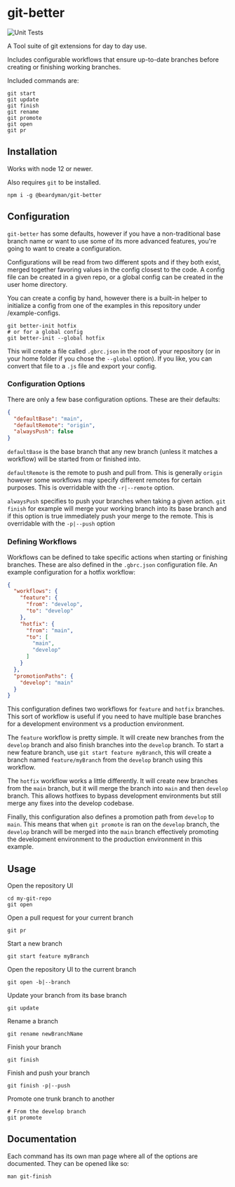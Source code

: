 # git-better
![Unit Tests](https://github.com/beardyman/git-better/workflows/Unit%20Tests/badge.svg)

A Tool suite of git extensions for day to day use.

Includes configurable workflows that ensure up-to-date branches before creating or finishing working branches.

Included commands are:
```shell script
git start
git update
git finish
git rename
git promote
git open
git pr
```

## Installation
Works with node 12 or newer.

Also requires `git` to be installed.
```shell script 
npm i -g @beardyman/git-better
```

## Configuration
`git-better` has some defaults, however if you have a non-traditional base branch name or want to use some of its more 
advanced features, you're going to want to create a configuration.  

Configurations will be read from two different spots and if they both exist, merged together favoring values in the 
config closest to the code. A config file can be created in a given repo, or a global config can be created in the user
home directory.

You can create a config by hand, however there is a built-in helper to initialize a config from one of the examples in 
this repository under /example-configs.
```shell script
git better-init hotfix
# or for a global config
git better-init --global hotfix
```
This will create a file called `.gbrc.json` in the root of your repository (or in your home folder if you chose 
the `--global` option). If you like, you can convert that file to a `.js` file and export your config.

### Configuration Options
There are only a few base configuration options. These are their defaults: 
```json
{
  "defaultBase": "main",
  "defaultRemote": "origin",
  "alwaysPush": false
}
```
`defaultBase` is the base branch that any new branch (unless it matches a workflow) will be started from or finished 
into.

`defaultRemote` is the remote to push and pull from. This is generally `origin` however some workflows may specify 
different remotes for certain purposes. This is overridable with the `-r|--remote` option.

`alwaysPush` specifies to push your branches when taking a given action. `git finish` for example will merge your working 
branch into its base branch and if this option is true immediately push your merge to the remote. This is overridable 
with the `-p|--push` option

### Defining Workflows
Workflows can be defined to take specific actions when starting or finishing branches. These are also defined in the 
`.gbrc.json` configuration file. An example configuration for a hotfix workflow:
```json
{
  "workflows": {
    "feature": {
      "from": "develop",
      "to": "develop"
    },
    "hotfix": {
      "from": "main",
      "to": [
        "main",
        "develop"
      ]
    }
  },
  "promotionPaths": {
    "develop": "main"
  }
}
```
This configuration defines two workflows for `feature` and `hotfix` branches. This sort of workflow is useful if you 
need to have multiple base branches for a development environment vs a production environment.  

The `feature` workflow is pretty simple.  It will create new branches from the `develop` branch and also finish branches 
into the `develop` branch. To start a new feature branch, use `git start feature myBranch`, this will create a branch 
named `feature/myBranch` from the `develop` branch using this workflow.

The `hotfix` workflow works a little differently. It will create new branches from the `main` branch, but it will merge
the branch into `main` and then `develop` branch.  This allows hotfixes to bypass development environments but still 
merge any fixes into the develop codebase.

Finally, this configuration also defines a promotion path from `develop` to `main`.  This means that when `git promote` 
is ran on the `develop` branch, the `develop` branch will be merged into the `main` branch effectively promoting the 
development environment to the production environment in this example.

## Usage
Open the repository UI
```shell script
cd my-git-repo
git open
```

Open a pull request for your current branch
```shell
git pr
```

Start a new branch
```shell script
git start feature myBranch
```

Open the repository UI to the current branch
```shell script
git open -b|--branch
```

Update your branch from its base branch
```shell script
git update
```

Rename a branch
```shell script
git rename newBranchName
```

Finish your branch
```shell script
git finish
```

Finish and push your branch
```shell script
git finish -p|--push
```

Promote one trunk branch to another
```shell script
# From the develop branch
git promote
```

## Documentation
Each command has its own man page where all of the options are documented.
They can be opened like so:
```shell script
man git-finish
```
